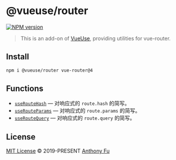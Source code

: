 # @vueuse/router

[![NPM version](https://img.shields.io/npm/v/@vueuse/router?color=a1b858)](https://www.npmjs.com/package/@vueuse/router)

> This is an add-on of [VueUse](https://github.com/vueuse/vueuse), providing utilities for vue-router.

## Install

```bash
npm i @vueuse/router vue-router@4
```

## Functions

<!--GENERATED LIST, DO NOT MODIFY MANUALLY-->
<!--FUNCTIONS_LIST_STARTS-->

- [`useRouteHash`](https://vueuse.org/router/useRouteHash/) — 对响应式的 `route.hash` 的简写。
- [`useRouteParams`](https://vueuse.org/router/useRouteParams/) — 对响应式的 `route.params` 的简写。
- [`useRouteQuery`](https://vueuse.org/router/useRouteQuery/) — 对响应式的 `route.query` 的简写。

<!--FUNCTIONS_LIST_ENDS-->

## License

[MIT License](https://github.com/vueuse/vueuse/blob/master/LICENSE) © 2019-PRESENT [Anthony Fu](https://github.com/antfu)
